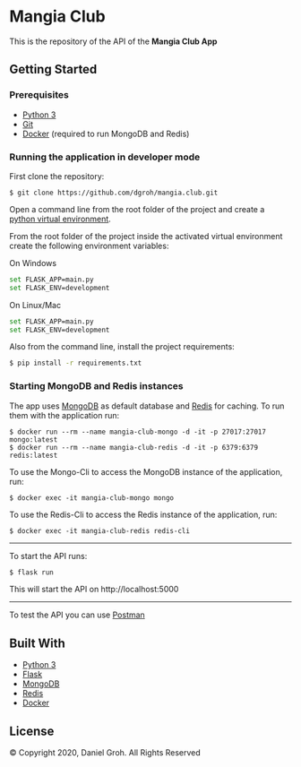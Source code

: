 # Mangia Club

This is the repository of the API of the **Mangia Club App**

## Getting Started

### Prerequisites

* [Python 3](https://docs.python.org/3/)
* [Git](https://git-scm.com/)
* [Docker](https://www.docker.com/) (required to run MongoDB and Redis)

### Running the application in developer mode

First clone the repository:

```
$ git clone https://github.com/dgroh/mangia.club.git
```

Open a command line from the root folder of the project and create a [python virtual environment](https://docs.python.org/3/library/venv.html).

From the root folder of the project inside the activated virtual environment create the following environment variables:

On Windows

```bash
set FLASK_APP=main.py
set FLASK_ENV=development
```

On Linux/Mac

```bash
set FLASK_APP=main.py
set FLASK_ENV=development
```

Also from the command line, install the project requirements:

```bash
$ pip install -r requirements.txt
```

### Starting MongoDB and Redis instances

The app uses [MongoDB](https://docs.mongodb.com/) as default database and [Redis](https://redis.io/) for caching.
To run them with the application run:

```
$ docker run --rm --name mangia-club-mongo -d -it -p 27017:27017 mongo:latest
$ docker run --rm --name mangia-club-redis -d -it -p 6379:6379 redis:latest
```

To use the Mongo-Cli to access the MongoDB instance of the application, run:

```
$ docker exec -it mangia-club-mongo mongo
```

To use the Redis-Cli to access the Redis instance of the application, run:

```
$ docker exec -it mangia-club-redis redis-cli
```

--------

To start the API runs:

```bash
$ flask run
```

This will start the API on http://localhost:5000

--------

To test the API you can use [Postman](https://www.postman.com/)

## Built With

* [Python 3](https://docs.python.org/3/)
* [Flask](https://palletsprojects.com/p/flask/)
* [MongoDB](https://docs.mongodb.com/)
* [Redis](https://redis.io/)
* [Docker](https://www.docker.com/)

## License

&copy; Copyright 2020, Daniel Groh. All Rights Reserved